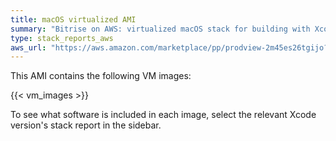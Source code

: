 ```yaml
---
title: macOS virtualized AMI
summary: "Bitrise on AWS: virtualized macOS stack for building with Xcode"
type: stack_reports_aws
aws_url: "https://aws.amazon.com/marketplace/pp/prodview-2m45es26tgijo?sr=0-3&applicationId=AWSMPContessa"
---
```


This AMI contains the following VM images:

{{< vm_images >}}

To see what software is included in each image, select the relevant Xcode version's stack report in the sidebar.
